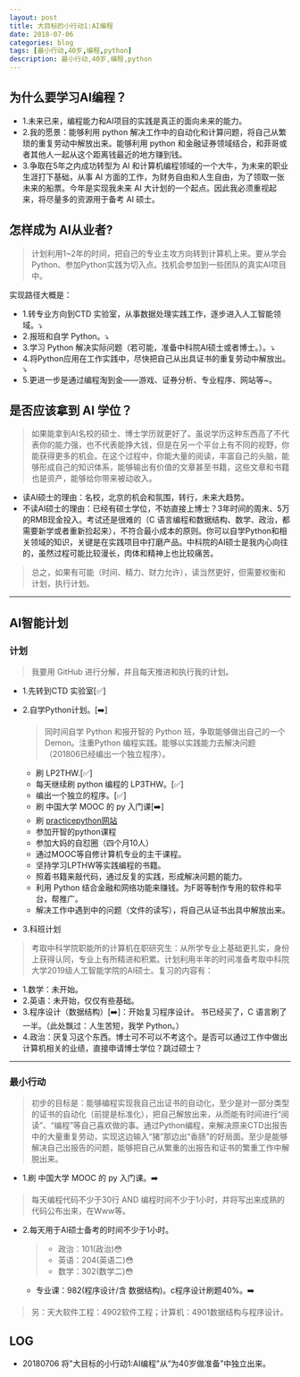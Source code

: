 ```yaml
---
layout: post
title: 大目标的小行动1:AI编程
date: 2018-07-06
categories: blog
tags: [最小行动,40岁,编程,python]
description: 最小行动,40岁,编程,python
---
```


## 为什么要学习AI编程？

- 1.未来已来，编程能力和AI项目的实践是真正的面向未来的能力。
- 2.我的愿景：能够利用 python 解决工作中的自动化和计算问题，将自己从繁琐的重复劳动中解放出来。能够利用 python 和金融证券领域结合，和菲哥或者其他人一起从这个距离钱最近的地方赚到钱。
- 3.争取在5年之内成功转型为 AI 和计算机编程领域的一个大牛，为未来的职业生涯打下基础，从事 AI 方面的工作，为财务自由和人生自由，为了领取一张未来的船票。今年是实现我未来 AI 大计划的一个起点。因此我必须重视起来，将尽量多的资源用于备考 AI 硕士。

## 怎样成为 AI从业者?

> 计划利用1~2年的时间，把自己的专业主攻方向转到计算机上来。要从学会Python、参加Python实践为切入点。找机会参加到一些团队的真实AI项目中。

实现路径大概是：
  - 1.转专业方向到CTD 实验室，从事数据处理实践工作，逐步进入人工智能领域。⤵️
  - 2.报班和自学 Python。⤵️
  - 3.学习 Python 解决实际问题（若可能，准备中科院AI硕士或者博士。）。⤵️
  - 4.将Python应用在工作实践中，尽快把自己从出具证书的重复劳动中解放出。⤵️
  - 5.更进一步是通过编程淘到金——游戏、证券分析、专业程序、网站等~。


## 是否应该拿到 AI 学位？
> 如果能拿到AI名校的硕士、博士学历就更好了。虽说学历这种东西高了不代表你的能力强，也不代表能挣大钱，但是在另一个平台上有不同的视野，你能获得更多的机会。在这个过程中，你能大量的阅读，丰富自己的头脑，能够形成自己的知识体系，能够输出有价值的文章甚至书籍，这些文章和书籍也是资产，能够给你带来被动收入。

- 读AI硕士的理由：名校，北京的机会和氛围，转行，未来大趋势。
- 不读AI硕士的理由：已经有硕士学位，不妨直接上博士？3年时间的周末、5万的RMB现金投入。考试还是很难的（C 语言编程和数据结构、数学、政治，都需要新学或者重新捡起来），不符合最小成本的原则。你可以自学Python和相关领域的知识，关键是在实践项目中打磨产品。中科院的AI硕士是我内心向往的，虽然过程可能比较漫长，肉体和精神上也比较痛苦。

> 总之，如果有可能（时间、精力、财力允许），读当然更好，但需要权衡和计划，执行计划。
---

## AI智能计划

### 计划
>我要用 GitHub 进行分解，并且每天推进和执行我的计划。

- 1.先转到CTD 实验室[✅]
- 2.自学Python计划。[➡️]
  >同时间自学 Python 和报开智的 Python 班，争取能够做出自己的一个 Demon。注重Python 编程实践。能够以实践能力去解决问题（201806已经编出一个独立程序）。
  - 刷 LP2THW.[✅]
  - 每天继续刷 python 编程的 LP3THW。[✅]
  - 编出一个独立的程序。[✅]
  - 刷 中国大学 MOOC 的 py 入门课[➡️]
  - 刷 [practicepython网站](http://www.practicepython.org/)
  - 参加开智的python课程
  - 参加大妈的自怼圈（四个月10人）
  - 通过MOOC等自修计算机专业的主干课程。
  - 坚持学习LPTHW等实践编程的书籍。
  - 照着书籍来敲代码，通过反复的实践，形成解决问题的能力。
  - 利用 Python 结合金融和网络功能来赚钱。为F哥等制作专用的软件和平台，帮推广。
  - 解决工作中遇到中的问题（文件的读写），将自己从证书出具中解放出来。

- 3.科班计划
> 考取中科学院职能所的计算机在职研究生：从所学专业上基础更扎实，身份上获得认同，专业上有所精进和积累。计划利用半年的时间准备考取中科院大学2019级人工智能学院的AI硕士。复习的内容有：
  - 1.数学：未开始。
  - 2.英语：未开始，仅仅有些基础。
  - 3.程序设计（数据结构）[➡️]：开始复习程序设计。
  书已经买了，C 语言刷了一半。（此处飘过：人生苦短，我学 Python。）
  - 4.政治：厌复习这个东西。博士可不可以不考这个。是否可以通过工作中做出计算机相关的业绩，直接申请博士学位？跳过硕士？
---

### 最小行动
> 初步的目标是：能够编程实现我自己出证书的自动化，至少是对一部分类型的证书的自动化（前提是标准化），把自己解放出来，从而能有时间进行“阅读”、“编程”等自己喜欢做的事。通过Python编程，来解决原来CTD出报告中的大量重复劳动，实现这边输入“猪”那边出“香肠”的好局面。至少是能够解决自己出报告的问题，能够把自己从繁重的出报告和证书的繁重工作中解脱出来。

- 1.刷 中国大学 MOOC 的 py 入门课。➡️
> 每天编程代码不少于30行 AND 编程时间不少于1小时，并将写出来成熟的代码公布出来，在Www等。

- 2.每天用于AI硕士备考的时间不少于1小时。
  > - 政治：101(政治)😳
  > - 英语：204(英语二)😳
  > - 数学：302(数学二)😳

    - 专业课：982(程序设计/含 数据结构)。c程序设计刷题40%。➡️

>另：天大软件工程：4902软件工程；计算机：4901数据结构与程序设计。


## LOG
- 20180706 将"大目标的小行动1:AI编程"从“为40岁做准备”中独立出来。
